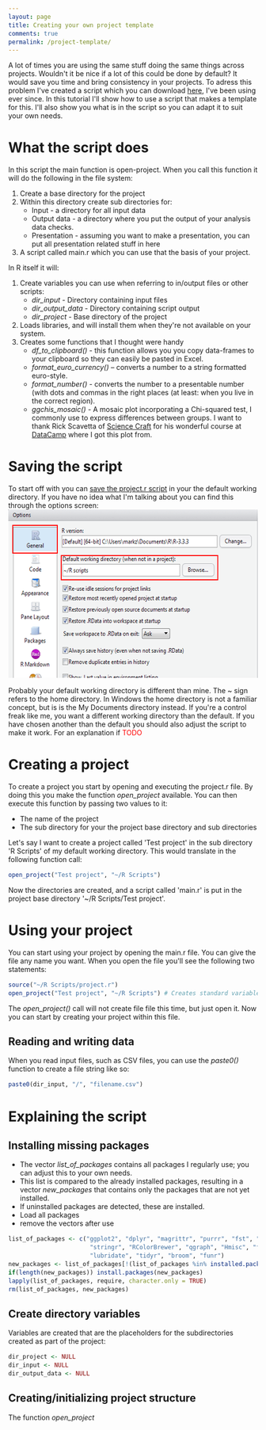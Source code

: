 ```yaml
---
layout: page
title: Creating your own project template
comments: true
permalink: /project-template/
---
```

A lot of times you are using the same stuff doing the same things across projects. Wouldn't it be nice if a lot of this could be done by default? It would save you time and bring consistency in your projects. To adress this problem I've created a script which you can download [here](https://gist.github.com/mark-me/9815ffab041a5aebd410d21343a8128c/archive/c549cbe56722178053010e47a98c9100b19cbbab.zip), I've been using ever since. In this tutorial I'll show how to use a script that makes a template for this. I'll also show you what is in the script so you can adapt it to suit your own needs.

# What the script does

In this script the main function is open-project. When you call this function it will do the following in the file system:

1.  Create a base directory for the project
2.  Within this directory create sub directories for:
    *   Input - a directory for all input data
    *   Output data - a directory where you put the output of your analysis data checks.
    *   Presentation - assuming you want to make a presentation, you can put all presentation related stuff in here
3.  A script called main.r which you can use that the basis of your project.

In R itself it will:

1.  Create variables you can use when referring to in/output files or other scripts:
    *   _dir_input_ - Directory containing input files
    *   _dir_output_data_ - Directory containing script output
    *   _dir_project_ - Base directory of the project
2.  Loads libraries, and will install them when they're not available on your system.
3.  Creates some functions that I thought were handy
    *   _df_to_clipboard()_ - this function allows you you copy data-frames to your clipboard so they can easily be pasted in Excel.
    *   _format_euro_currency()_ – converts a number to a string formatted euro-style.
    *   _format_number()_ - converts the number to a presentable number (with dots and commas in the right places (at least: when you live in the correct region).
    *   _ggchis_mosaic()_ - A mosaic plot incorporating a Chi-squared test, I commonly use to express differences between groups. I want to thank Rick Scavetta of [Science Craft](http://www.science-craft.com/) for his wonderful course at [DataCamp](https://www.datacamp.com/courses/data-visualization-with-ggplot2-2) where I got this plot from.

# Saving the script

To start off with you can [save the project.r script](https://github.com/mark-me/The-R-Pages/blob/master/project.r) in your the default working directory. If you have no idea what I'm talking about you can find this through the options screen: 
<img src="/_pages/tutorials/working_directory_setting.png" alt="Character appearance" width="575" height="340" align="centre"/>

Probably your default working directory is different than mine. The ~ sign refers to the home directory. In Windows the home directory is not a familiar concept, but is is the My Documents directory instead. If you're a control freak like me, you want a different working directory than the default. If you have chosen another than the default you should also adjust the script to make it work. For an explanation if <span style="color:#ff0000;">TODO</span>

# Creating a project

To create a project you start by opening and executing the project.r file. By doing this you make the function _open_project_ available. You can then execute this function by passing two values to it:

*   The name of the project
*   The sub directory for your the project base directory and sub directories

Let's say I want to create a project called 'Test project' in the sub directory 'R Scripts' of my default working directory. This would translate in the following function call: 

```r
open_project("Test project", "~/R Scripts")
```

Now the directories are created, and a script called 'main.r' is put in the project base directory '~/R Scripts/Test project'.

# Using your project

You can start using your project by opening the main.r file. You can give the file any name you want. When you open the file you'll see the following two statements: 

```r
source("~/R Scripts/project.r")
open_project("Test project", "~/R Scripts") # Creates standard variables and functions 
```

The _open_project()_ call will not create file file this time, but just open it. Now you can start by creating your project within this file.

## Reading and writing data

When you read input files, such as CSV files, you can use the _paste0()_ function to create a file string like so: 

```r
paste0(dir_input, "/", "filename.csv")
```

# Explaining the script

## Installing missing packages

* The vector _list_of_packages_ contains all packages I regularly use; you can adjust this to your own needs. 
* This list is compared to the already installed packages, resulting in a vector _new_packages_ that contains only the packages that are not yet installed. 
* If uninstalled packages are detected, these are installed.
* Load all packages
* remove the vectors after use
```r
list_of_packages <- c("ggplot2", "dplyr", "magrittr", "purrr", "fst", "ggmap", "ggthemes", "reshape2", "scales", "xlsx",
                       "stringr", "RColorBrewer", "qgraph", "Hmisc", "factoextra", "cluster", "kimisc", "ggrepel", "class",
                       "lubridate", "tidyr", "broom", "funr")
new_packages <- list_of_packages[!(list_of_packages %in% installed.packages()[,"Package"])]
if(length(new_packages)) install.packages(new_packages)
lapply(list_of_packages, require, character.only = TRUE)
rm(list_of_packages, new_packages)
```
## Create directory variables

Variables are created that are the placeholders for the subdirectories created as part of the project:
```r
dir_project <- NULL
dir_input <- NULL
dir_output_data <- NULL
```

## Creating/initializing project structure

The function _open_project_
